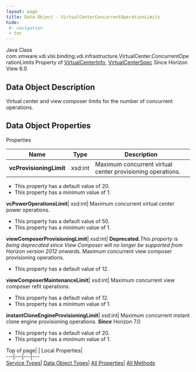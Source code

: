 ```yaml
---
layout: page
title: Data Object - VirtualCenterConcurrentOperationLimits
hide:
 #- navigation
 - toc
---
```






Java Class
    com.vmware.vdi.vlsi.binding.vdi.infrastructure.VirtualCenter.ConcurrentOperationLimits
Property of
     [VirtualCenterInfo](vdi.infrastructure.VirtualCenter.VirtualCenterInfo.md#field_detail), [VirtualCenterSpec](vdi.infrastructure.VirtualCenter.VirtualCenterSpec.md#field_detail)
Since 
    Horizon View 6.0

## Data Object Description 

Virtual center and view composer limits for the number of concurrent operations. 

## Data Object Properties

Properties

Name |  Type |  Description   
---|---|---  
**vcProvisioningLimit**|  xsd:int|  Maximum concurrent virtual center provisioning operations.   


  * This property has a default value of 20.
  * This property has a minimum value of 1. 

  
**vcPowerOperationsLimit**|  xsd:int|  Maximum concurrent virtual center power operations.   


  * This property has a default value of 50.
  * This property has a minimum value of 1. 

  
**viewComposerProvisioningLimit**|  xsd:int| **Deprecated.**_This property is being deprecated since View Composer will no longer be supported from Horizon version 2012 onwards._ Maximum concurrent view composer provisioning operations.   


  * This property has a default value of 12.

  
**viewComposerMaintenanceLimit**|  xsd:int|  Maximum concurrent view composer refit operations.   


  * This property has a default value of 12.
  * This property has a minimum value of 1. 

  
**instantCloneEngineProvisioningLimit**|  xsd:int|  Maximum concurrent instant clone engine provisioning operations.  **_Since_** Horizon 7.0  


  * This property has a default value of 20.
  * This property has a minimum value of 1. 

  
  
  
Top of page| | Local Properties|   
---|---|---|---  
[Service Types](index-mo_types.md)| [Data Object Types](index-do_types.md)| [All Properties](index-properties.md)| [All Methods](index-methods.md)  
  
  

